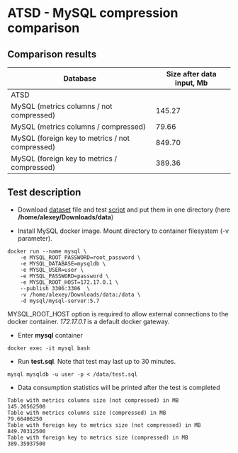 # ATSD - MySQL compression comparison

## Comparison results

| Database | Size after data input, Mb |
| -------- | --------------------- |
| ATSD | |
| MySQL (metrics columns / not compressed) | 145.27 |
| MySQL (metrics columns / compressed) | 79.66 |
| MySQL (foreign key to metrics / not compressed) | 849.70 |
| MySQL (foreign key to metrics / compressed) | 389.36 |

## Test description

* Download [dataset](http://api.kibot.com/?action=history&symbol=IBM&interval=1&unadjusted=0&bp=1&user=guest) file and test [script](scripts/test.sql) and put them in one directory (here **/home/alexey/Downloads/data**)

* Install MySQL docker image. Mount directory to container filesystem (-v parameter).

```
docker run --name mysql \
    -e MYSQL_ROOT_PASSWORD=root_password \
    -e MYSQL_DATABASE=mysqldb \
    -e MYSQL_USER=user \
    -e MYSQL_PASSWORD=password \
    -e MYSQL_ROOT_HOST=172.17.0.1 \
    --publish 3306:3306  \
    -v /home/alexey/Downloads/data:/data \
    -d mysql/mysql-server:5.7
```

MYSQL_ROOT_HOST option is required to allow external connections to the docker container. *172.17.0.1* is a default docker gateway.

* Enter **mysql** container

```
docker exec -it mysql bash
```

* Run **test.sql**. Note that test may last up to 30 minutes.

```
mysql mysqldb -u user -p < /data/test.sql 
```

* Data consumption statistics will be printed after the test is completed

```
Table with metrics columns size (not compressed) in MB
145.26562500
Table with metrics columns size (compressed) in MB
79.66406250
Table with foreign key to metrics size (not compressed) in MB
849.70312500
Table with foreign key to metrics size (compressed) in MB
389.35937500

```